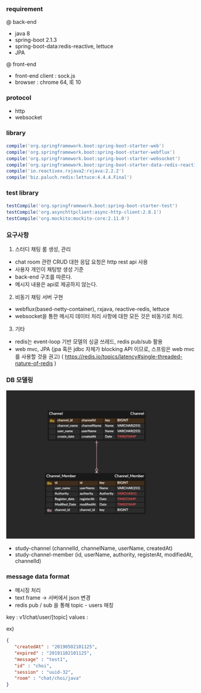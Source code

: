 ### requirement

@ back-end
* java 8
* spring-boot 2.1.3
* spring-boot-data:redis-reactive, lettuce
* JPA

@ front-end
* front-end client : sock.js
* browser : chrome 64, IE 10


### protocol
* http
* websocket


### library

```groovy
compile('org.springframework.boot:spring-boot-starter-web')
compile('org.springframework.boot:spring-boot-starter-webflux')
compile('org.springframework.boot:spring-boot-starter-websocket')
compile('org.springframework.boot:spring-boot-starter-data-redis-reactive')
compile('io.reactivex.rxjava2:rxjava:2.2.2')
compile('biz.paluch.redis:lettuce:4.4.4.Final')
```

### test library
```groovy
testCompile('org.springframework.boot:spring-boot-starter-test')
testCompile('org.asynchttpclient:async-http-client:2.8.1')
testCompile('org.mockito:mockito-core:2.11.0')
```



### 요구사항 

1. 스터디 채팅 룸 생성, 관리 
- chat room 관련 CRUD 대한 응답 요청은 http rest api 사용
- 사용자 개인이 채팅방 생성 기준
- back-end 구조를 따른다.
- 메시지 내용은 api로 제공하지 않는다.


2. 비동기 채팅 서버 구현
- webflux(based-netty-container), rxjava, reactive-redis, lettuce 
- websocket을 통한 메시지 데이터 처리 사항에 대한 모든 것은 비동기로 처리.


3. 기타
- redis는 event-loop 기반 모델의 싱글 쓰레드, redis pub/sub 활용
- web mvc, JPA (jpa 혹은 jdbc 자체가 blocking API 이므로, 스프링은 web mvc를 사용할 것을 권고)
( https://redis.io/topics/latency#single-threaded-nature-of-redis )



### DB 모델링  

![Alt text](./study-core/src/main/resources/model.png)

- study-channel (channelId, channelName, userName, createdAt)
- study-channel-member (id, userName, authority, registerAt, modifiedAt, channelId)



### message data format

- 메시징 처리 
- text frame -> 서버에서 json 변경
- redis pub / sub 을 통해 topic - users 매칭


key : v1/chat/user/[topic]
values :

ex)
```json
{
   "createdAt" : "20190502101125",
   "expired" : "20191102101125",
   "message" : "test1",
   "id" : "choi",
   "session" : "uuid-32",
   "room" : "chat/choi/java"  
}
```


